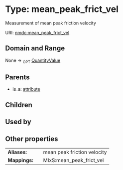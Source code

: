 
# Type: mean_peak_frict_vel


Measurement of mean peak friction velocity

URI: [nmdc:mean_peak_frict_vel](https://microbiomedata/meta/mean_peak_frict_vel)


## Domain and Range

None ->  <sub>OPT</sub> [QuantityValue](QuantityValue.md)

## Parents

 *  is_a: [attribute](attribute.md)

## Children


## Used by


## Other properties

|  |  |  |
| --- | --- | --- |
| **Aliases:** | | mean peak friction velocity |
| **Mappings:** | | MIxS:mean_peak_frict_vel |

